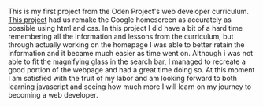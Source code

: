 This is my first project from the Oden Project's web developer curriculum. <a href="http://www.theodinproject.com/courses/web-development-101/lessons/html-css">This project</a> had us remake the Google homescreen as accurately as possible using html and css. In this project I did have a bit of a hard time remembering all the information and lessons from the curriculum, but through actually working on the homepage I was able to better retain the information and it became much easier as time went on. Although i was not able to fit the magnifying glass in the search bar, I managed to recreate a good portion of the webpage and had a great time doing so. At this moment I am satisfied with the fruit of my labor and am looking forward to both learning javascript and seeing how much more I will learn on my journey to becoming a web developer.